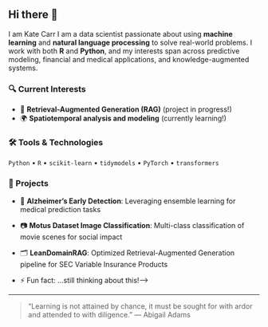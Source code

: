 ## Hi there 👋
I am Kate Carr
I am a data scientist passionate about using **machine learning** and **natural language processing** to solve real-world problems. I work with both **R** and **Python**, and my interests span across predictive modeling, financial and medical applications, and knowledge-augmented systems.

### 🔍 Current Interests
- 🔎 **Retrieval-Augmented Generation (RAG)** (project in progress!)
- 🌍 **Spatiotemporal analysis and modeling** (currently learning!)

### 🛠️ Tools & Technologies
`Python` • `R` • `scikit-learn` • `tidymodels` • `PyTorch`  • `transformers` 

### 📁 Projects
- 🔬 **Alzheimer’s Early Detection**: Leveraging ensemble learning for medical prediction tasks
- 📷 **Motus Dataset Image Classification**: Multi-class classification of movie scenes for social impact
- 🗂️ **LeanDomainRAG**: Optimized Retrieval-Augmented Generation pipeline for SEC Variable Insurance Products


- ⚡ Fun fact: ...still thinking about this!-->

---

> “Learning is not attained by chance, it must be sought for with ardor and attended to with diligence.” — Abigail Adams

<!--
Let's connect!
[LinkedIn](linkedin.com/in/kateucarr) 
-->
